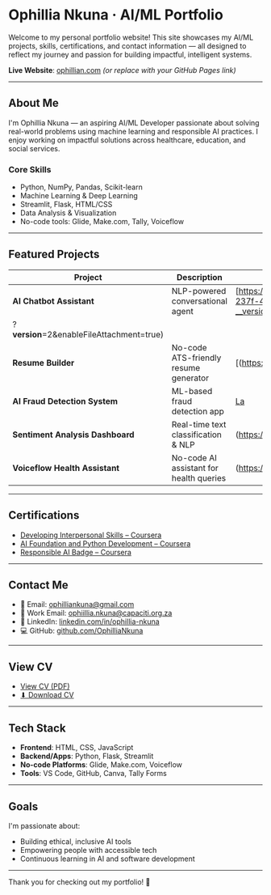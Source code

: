 # Ophillia Nkuna · AI/ML Portfolio

Welcome to my personal portfolio website! This site showcases my AI/ML projects, skills, certifications, and contact information — all designed to reflect my journey and passion for building impactful, intelligent systems.

 **Live Website**: [ophillian.com](https://ophillian.com) *(or replace with your GitHub Pages link)*

---

##  About Me

I'm Ophillia Nkuna — an aspiring AI/ML Developer passionate about solving real-world problems using machine learning and responsible AI practices. I enjoy working on impactful solutions across healthcare, education, and social services.

###  Core Skills
- Python, NumPy, Pandas, Scikit-learn
- Machine Learning & Deep Learning
- Streamlit, Flask, HTML/CSS
- Data Analysis & Visualization
- No-code tools: Glide, Make.com, Tally, Voiceflow

---

## Featured Projects

| Project | Description | Live Link |
|--------|-------------|-----------|
| **AI Chatbot Assistant** | NLP-powered conversational agent | [https://copilotstudio.microsoft.com/environments/Default-a3f14f21-237f-4028-b978-425eb768a716/bots/crac2_agent1/canvas?__version__=2&enableFileAttachment=true" target="_blank">View Project</a>
    </article>?__version__=2&enableFileAttachment=true) |
| **Resume Builder** | No-code ATS-friendly resume generator | [(https://generated-resume2-shl9.vercel.app/) |
| **AI Fraud Detection System** | ML-based fraud detection app | [La](https://melida23-fraud-detection-system-app2-nlnt0q.streamlit.app/) |
| **Sentiment Analysis Dashboard** | Real-time text classification & NLP | (https://sentimental-7lazj7jmarilhqx5qrpx7c.streamlit.app/) |
| **Voiceflow Health Assistant** | No-code AI assistant for health queries | (https://creator.voiceflow.com/prototype/68273c270e5b7d1dbaa4b959) |

---

##  Certifications

- [Developing Interpersonal Skills – Coursera](https://www.coursera.org/account/accomplishments/verify/86DFTXI23WNM)
- [AI Foundation and Python Development – Coursera](https://www.coursera.org/learn/python-for-applied-data-science-ai/home/module/1)
- [Responsible AI Badge – Coursera](https://www.coursera.org/account/accomplishments/badge/ab24gM38QpK9uIDN_OKSPQ)

---

##  Contact Me

- 📧 Email: ophilliankuna@gmail.com
- 💼 Work Email: ophiillia.nkuna@capaciti.org.za  
- 🔗 LinkedIn: [linkedin.com/in/ophillia-nkuna](https://www.linkedin.com/in/ophillia-nkuna-7ab09b22b)  
- 💻 GitHub: [github.com/OphilliaNkuna](https://github.com/OphilliaNkuna)  

---

##  View CV

- [ View CV (PDF)](./Ophillia_Nkuna_CV_Capaciti.pdf)
- [⬇ Download CV](./Ophillia_Nkuna_CV_Capaciti.pdf)

---

##  Tech Stack

- **Frontend**: HTML, CSS, JavaScript
- **Backend/Apps**: Python, Flask, Streamlit
- **No-code Platforms**: Glide, Make.com, Voiceflow
- **Tools**: VS Code, GitHub, Canva, Tally Forms

---

##  Goals

I'm passionate about:
- Building ethical, inclusive AI tools
- Empowering people with accessible tech
- Continuous learning in AI and software development

---

Thank you for checking out my portfolio! 🙌
